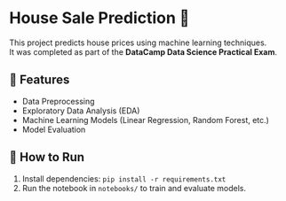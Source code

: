 # House Sale Prediction 🏡

This project predicts house prices using machine learning techniques.  
It was completed as part of the **DataCamp Data Science Practical Exam**.

## 📌 Features
- Data Preprocessing
- Exploratory Data Analysis (EDA)
- Machine Learning Models (Linear Regression, Random Forest, etc.)
- Model Evaluation

## 🚀 How to Run
1. Install dependencies: `pip install -r requirements.txt`
2. Run the notebook in `notebooks/` to train and evaluate models.
